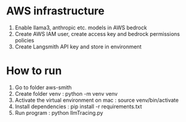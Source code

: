 
# AWS infrastructure
1. Enable llama3, anthropic etc. models in AWS bedrock 
2. Create AWS IAM user, create access key and bedrock permissions policies
3. Create Langsmith API key and store in environment

# How to run
1. Go to folder aws-smith
2. Create folder venv : python -m venv venv
3. Activate the virtual environment on mac : source venv/bin/activate
4. Install dependencies : pip install -r requirements.txt
5. Run program : python llmTracing.py

